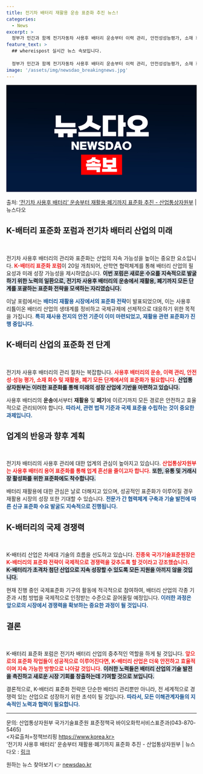 ```yaml
---
title: 전기차 배터리 재활용 운송 표준화 추진 뉴스!
categories:
  - News
excerpt: >
  정부가 민간과 함께 전기자동차 사용후 배터리 운송부터 이력 관리, 안전성성능평가, 소재 회수 및 재활용, 폐…
feature_text: >
  ## whereispost 실시간 뉴스 속보입니다.

  정부가 민간과 함께 전기자동차 사용후 배터리 운송부터 이력 관리, 안전성성능평가, 소재 회수 및 재활용, 폐…
image: '/assets/img/newsdao_breakingnews.jpg'
---
```


![뉴스다오 속보](/assets/img/newsdao_breakingnews.jpg)

<p>출처: <a href="https://newsdao.kr/2838" rel="dofollow">‘전기차 사용후 배터리’ 운송부터 재활용·폐기까지 표준화 추진 - 산업통상자원부</a> | 뉴스다오</p>

<h2 data-ke-size="size26">K-배터리 표준화 포럼과 전기차 배터리 산업의 미래</h2>

<p data-ke-size="size16">&nbsp;</p>

전기차 사용후 배터리의 관리와 표준화는 산업의 지속 가능성을 높이는 중요한 요소입니다. <b><span style="color: #ee2323;">K-배터리 표준화 포럼</span></b>이 20일 개최되어, 산학연 협력체계를 통해 배터리 산업의 필요성과 미래 성장 가능성을 제시하였습니다. <b><span style="background-color: #21538527;">이번 포럼은 새로운 수요를 지속적으로 발굴하기 위한 노력의 일환으로, 전기차 사용후 배터리의 운송에서 재활용, 폐기까지 모든 단계를 포괄하는 표준화 전략을 모색하는 자리였습니다.</span></b> 

이날 포럼에서는 <b><span style="color: #1a5490;">배터리 재활용 시장에서의 표준화 전략</span></b>이 발표되었으며, 이는 사용후 리튬이온 배터리 산업의 생태계를 정비하고 국제규제에 선제적으로 대응하기 위한 목적을 가집니다. <b><span style="color: #1a5490;">특히 재사용 전지의 안전 기준이 이미 마련되었고, 재활용 관련 표준화가 진행 중입니다.</span></b>

<h2 data-ke-size="size26">K-배터리 산업의 표준화 전 단계</h2>

<p data-ke-size="size16">&nbsp;</p>

전기차 사용후 배터리의 관리 절차는 복잡합니다. <b><span style="color: #ee2323;">사용후 배터리의 운송, 이력 관리, 안전성·성능 평가, 소재 회수 및 재활용, 폐기 모든 단계에서의 표준화가 필요합니다.</span></b> <b><span style="background-color: #21538527;">산업통상자원부는 이러한 표준화를 통해 미래의 성장 산업에 기반을 마련하고 있습니다.</span></b>

사용후 배터리의 <b>운송</b>에서부터 <b>재활용</b> 및 <b>폐기</b>에 이르기까지 모든 경로은 안전하고 효율적으로 관리되어야 합니다. <b><span style="color: #1a5490;">따라서, 관련 법적 기준과 국제 표준을 수립하는 것이 중요한 과제입니다.</span></b> 

<h2 data-ke-size="size26">업계의 반응과 향후 계획</h2>

<p data-ke-size="size16">&nbsp;</p>

전기차 배터리의 사용후 관리에 대한 업계의 관심이 높아지고 있습니다. <b><span style="color: #ee2323;">산업통상자원부는 사용후 배터리 용어 표준화를 통해 업계 혼선을 줄이고자 합니다.</span></b> <b><span style="background-color: #21538527;">또한, 유통 및 거래시장 활성화를 위한 표준화에도 착수합니다.</span></b> 

배터리 재활용에 대한 관심은 날로 더해지고 있으며, 성공적인 표준화가 이루어질 경우 재활용 시장의 성장 또한 기대할 수 있습니다. <b><span style="color: #1a5490;">전문가 간 협력체계 구축과 기술 발전에 따른 신규 표준화 수요 발굴도 지속적으로 진행됩니다.</span></b>

<h2 data-ke-size="size26">K-배터리의 국제 경쟁력</h2>

<p data-ke-size="size16">&nbsp;</p>

K-배터리 산업은 차세대 기술의 흐름을 선도하고 있습니다. <b><span style="color: #ee2323;">진종욱 국가기술표준원장은 K-배터리의 표준화 전략이 국제적으로 경쟁력을 갖추도록 할 것이라고 강조했습니다.</span></b> <b><span style="background-color: #21538527;">K-배터리가 초격차 첨단 산업으로 지속 성장할 수 있도록 모든 지원을 아끼지 않을 것입니다.</span></b> 

현재 진행 중인 국제표준화 기구의 활동에 적극적으로 참여하여, 배터리 산업의 각종 기준과 시험 방법을 국제적으로 인정받는 수준으로 끌어올릴 예정입니다. <b><span style="color: #1a5490;">이러한 과정은 앞으로의 시장에서 경쟁력을 확보하는 중요한 과정이 될 것입니다.</span></b>

<h2 data-ke-size="size26">결론</h2>

<p data-ke-size="size16">&nbsp;</p>

K-배터리 표준화 포럼은 전기차 배터리 산업의 중추적인 역할을 하게 될 것입니다. <b><span style="color: #ee2323;">앞으로의 표준화 작업들이 성공적으로 이루어진다면, K-배터리 산업은 더욱 안전하고 효율적이며 지속 가능한 방향으로 나아갈 것입니다.</span></b> <b><span style="background-color: #21538527;">이러한 노력들은 배터리 산업의 기술 발전을 촉진하고 새로운 시장 기회를 창출하는데 기여할 것으로 보입니다.</span></b>

결론적으로, K-배터리 표준화 전략은 단순한 배터리 관리뿐만 아니라, 전 세계적으로 경쟁력 있는 산업으로 성장하기 위한 초석이 될 것입니다. <b><span style="color: #1a5490;">따라서, 모든 이해관계자들의 지속적인 노력과 협력이 필요합니다.</span></b>

<hr>

문의: 산업통상자원부 국가기술표준원 표준정책국 바이오화학서비스표준과(043-870-5465)  
<자료출처=정책브리핑 https://www.korea.kr>  
‘전기차 사용후 배터리’ 운송부터 재활용·폐기까지 표준화 추진 - 산업통상자원부 | 뉴스다오  : <a href="https://newsdao.kr/2838">링크</a> 

원하는 뉴스 찾아보기 👉 <a href="https://newsdao.kr" rel="dofollow">newsdao.kr</a>


